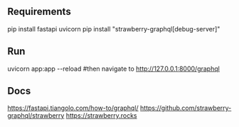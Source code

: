 ## Requirements
pip install fastapi uvicorn
pip install "strawberry-graphql[debug-server]"

## Run 
uvicorn app:app --reload #then navigate to [http://127.0.0.1:8000/graphql ](http://127.0.0.1:8000/graphql)

## Docs
https://fastapi.tiangolo.com/how-to/graphql/
https://github.com/strawberry-graphql/strawberry
https://strawberry.rocks
